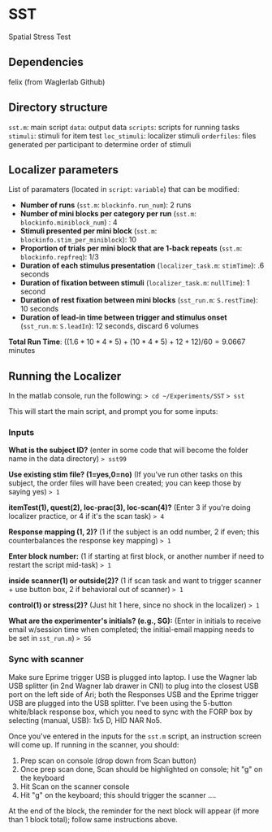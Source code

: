 # SST
Spatial Stress Test

## Dependencies
felix (from Waglerlab Github)

## Directory structure
`sst.m`: main script
`data`: output data
`scripts`: scripts for running tasks
`stimuli`: stimuli for item test
`loc_stimuli`: localizer stimuli
`orderfiles`: files generated per participant to determine order of stimuli


## Localizer parameters

List of paramaters (located in `script`: `variable`) that can be modified:

- **Number of runs** (`sst.m`: `blockinfo.run_num`): 2 runs
- **Number of mini blocks per category per run** (`sst.m`: `blockinfo.miniblock_num`) : 4 
- **Stimuli presented per mini block** (`sst.m`: `blockinfo.stim_per_miniblock`): 10
- **Proportion of trials per mini block that are 1-back repeats** (`sst.m`: `blockinfo.repfreq`): 1/3
- **Duration of each stimulus presentation** (`localizer_task.m`: `stimTime`): .6 seconds
- **Duration of fixation between stimuli** (`localizer_task.m`: `nullTime`): 1 second
- **Duration of rest fixation between mini blocks** (`sst_run.m`: `S.restTime`): 10 seconds
- **Duration of lead-in time between trigger and stimulus onset** (`sst_run.m`: `S.leadIn`): 12 seconds, discard 6 volumes

**Total Run Time**: $((1.6*10*4*5)+ (10*4*5) + 12 + 12)/60 =  9.0667$ minutes

## Running the Localizer

In the matlab console, run the following:
`> cd ~/Experiments/SST`
`> sst`

This will start the main script, and prompt you for some inputs:

### Inputs
**What is the subject ID?** (enter in some code that will become the folder name in the data directory)
`> sst99`

**Use existing stim file? (1=yes,0=no)** (If you've run other tasks on this subject, the order files will have been created; you can keep those by saying yes)
`> 1`

**itemTest(1), quest(2), loc-prac(3), loc-scan(4)?** (Enter 3 if you're doing localizer practice, or 4 if it's the scan task)
`> 4`

**Response mapping (1, 2)?** (1 if the subject is an odd number, 2 if even; this counterbalances the response key mapping)
`> 1`

**Enter block number:** (1 if starting at first block, or another number if need to restart the script mid-task)
`> 1`

**inside scanner(1) or outside(2)?** (1 if scan task and want to trigger scanner + use button box, 2 if behavioral out of scanner)
`> 1`

**control(1) or stress(2)?** (Just hit 1 here, since no shock in the localizer)
`> 1`

**What are the experimenter's initials? (e.g., SG):** (Enter in initials to receive email w/session time when completed; the initial-email mapping needs to be set in `sst_run.m`)
`> SG`

### Sync with scanner

Make sure Eprime trigger USB is plugged into laptop. I use the Wagner lab USB splitter (in 2nd Wagner lab drawer in CNI) to plug into the closest USB port on the left side of Ari; both the Responses USB and the Eprime trigger USB are plugged into the USB splitter. I've been using the 5-button white/black response box, which you need to sync with the FORP box by selecting (manual, USB): 1x5 D, HID NAR No5.

Once you've entered in the inputs for the `sst.m` script, an instruction screen will come up. If running in the scanner, you should:

1. Prep scan on console (drop down from Scan button)
2. Once prep scan done, Scan should be highlighted on console; hit "g" on the keyboard
3. Hit Scan on the scanner console
4. Hit "g" on the keyboard; this should trigger the scanner
....
 
 At the end of the block, the reminder for the next block will appear (if more than 1 block total); follow same instructions above.
 
 
